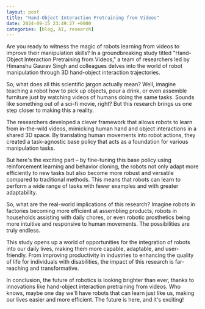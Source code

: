 ```yaml
---
layout: post
title: "Hand-Object Interaction Pretraining from Videos"
date: 2024-09-15 23:49:27 +0000
categories: [blog, AI, research]
---
```

Are you ready to witness the magic of robots learning from videos to improve their manipulation skills? In a groundbreaking study titled "Hand-Object Interaction Pretraining from Videos," a team of researchers led by Himanshu Gaurav Singh and colleagues delves into the world of robot manipulation through 3D hand-object interaction trajectories.

So, what does all this scientific jargon actually mean? Well, imagine teaching a robot how to pick up objects, pour a drink, or even assemble furniture just by watching videos of humans doing the same tasks. Sounds like something out of a sci-fi movie, right? But this research brings us one step closer to making this a reality.

The researchers developed a clever framework that allows robots to learn from in-the-wild videos, mimicking human hand and object interactions in a shared 3D space. By translating human movements into robot actions, they created a task-agnostic base policy that acts as a foundation for various manipulation tasks.

But here's the exciting part – by fine-tuning this base policy using reinforcement learning and behavior cloning, the robots not only adapt more efficiently to new tasks but also become more robust and versatile compared to traditional methods. This means that robots can learn to perform a wide range of tasks with fewer examples and with greater adaptability.

So, what are the real-world implications of this research? Imagine robots in factories becoming more efficient at assembling products, robots in households assisting with daily chores, or even robotic prosthetics being more intuitive and responsive to human movements. The possibilities are truly endless.

This study opens up a world of opportunities for the integration of robots into our daily lives, making them more capable, adaptable, and user-friendly. From improving productivity in industries to enhancing the quality of life for individuals with disabilities, the impact of this research is far-reaching and transformative.

In conclusion, the future of robotics is looking brighter than ever, thanks to innovations like hand-object interaction pretraining from videos. Who knows, maybe one day we'll have robots that can learn just like us, making our lives easier and more efficient. The future is here, and it's exciting!
